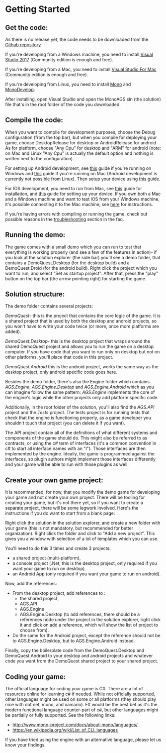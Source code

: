 # Getting Started

## Get the code:

As there is no release yet, the code needs to be downloaded from the [Github repository](https://github.com/tzachshabtay/MonoAGS)

If you're developing from a Windows machine, you need to install [Visual Studio 2017](https://www.visualstudio.com/downloads/) (Community edition is enough and free).

If you're developing from a Mac, you need to install [Visual Studio For Mac](https://www.xamarin.com/download) (Community edition is enough and free).

If you're developing from Linux, you need to install [Mono](http://www.mono-project.com/download/stable/#download-lin) and [MonoDevelop](http://www.monodevelop.com/download/linux/).

After installing, open Visual Studio and open the MonoAGS.sln (the solution) file that's in the root folder of the code you downloaded.

## Compile the code:

When you want to compile for development purposes, choose the Debug configuration (from the top bar), but when you compile for deploying your game, choose DesktopRelease for desktop or AndroidRelease for android. As for platform, choose "Any Cpu" for desktop and "ARM" for android (note: on Mac and Linux "Any Cpu" is actually the default option and nothing is written next to the configuration).

For setting up Android development, see [this](https://developer.xamarin.com/guides/cross-platform/getting_started/installation/windows/#Installation) guide if you're running on Windows and [this](https://developer.xamarin.com/get-started-droid/) guide if you're running on Mac (Android development is currently not possible from Linux). Then setup your device using [this](https://developer.xamarin.com/guides/android/getting_started/installation/set_up_device_for_development/) guide.

For IOS development, you need to run from Mac, see [this](https://developer.xamarin.com/guides/ios/getting_started/installation/) guide for installation, and [this](https://developer.xamarin.com/guides/ios/getting_started/installation/device_provisioning/) guide for setting up your device.
If you own both a Mac and a Windows machine and want to test IOS from your Windows machine, it's possible connecting it to the Mac machine, see [here](https://developer.xamarin.com/guides/ios/getting_started/installation/windows/) for instructions.

If you're having errors with compiling or running the game, check out possible reasons in the [troubleshooting](faq.md#troubleshooting) section in the faq.

## Running the demo:

The game comes with a small demo which you can run to test that everything is working properly (and see a few of the features in action)- if you look at the solution explorer (the side bar) you'll see a demo folder, that contains a DemoQuest.Desktop (for the desktop build) and a DemoQuest.Droid (for the android build). Right click the project which you want to run, and select "Set as startup project". After that, press the "play" button on the top bar (the arrow pointing right) for starting the game.

## Solution structure:

The demo folder contains several projects:

*DemoQuest*- this is the project that contains the core logic of the game. It is a shared project that is used by both the desktop and android projects, so you won't have to write your code twice (or more, once more platforms are added).

*DemoQuest.Desktop*- this is the desktop project that wraps around the shared DemoQuest project and allows you to run the game on a desktop computer. If you have code that you want to run only on desktop but not on other platforms, you'll place that code in this project.

*DemoQuest.Android* this is the android project, works the same way as the desktop project, only android specific code goes here.

Besides the demo folder, there's also the Engine folder which contains *AGS.Engine*, *AGS.Engine.Desktop* and *AGS.Engine.Android* which as you can imagine follow the same pattern: *AGS.Engine* implements the core of the engine's logic while the other projects only add platform specific code.

Additionally, in the root folder of the solution, you'll also find the *AGS.API* project and the *Tests* project. The tests project is for running tests that check that the engine is functioning properly, as a game developer you shouldn't touch that project (you can delete it if you want).

The API project contain all of the definitions of what different systems and components of the game should do. This might also be referred to as contracts, or using the c# term of interfaces (it's a common convention in c# to start all interface names with an "I"). Those interfaces are then implemented by the engine. Ideally, the game is programmed against the interfaces, so plugin authors might implement those interfaces differently and your game will be able to run with those plugins as well.

## Create your own game project:

It is recommended, for now, that you modify the demo game for developing your game and not create your own project. There will be tooling for creating your game, but it's not there yet, so if you want to create a separate project, there will be some legwork involved. Here's the instructions if you do want to start from a blank page:

Right click the solution in the solution explorer, and create a new folder with your game (this is not mandatory, but recommended for better organization). Right click the folder and click to "Add a new project".
This gives you a window with selection of a lot of templates which you can use.

You'll need to do this 3 times and create 3 projects: 
- a shared project (multi-platform), 
- a console project (.Net, this is the desktop project, only required if you want your game to run on desktop)
- an Android App (only required if you want your game to run on android).

Now, add the references:
- From the desktop project, add references to : 
   - the shared project, 
   - AGS.API 
   - AGS.Engine
   - AGS.Engine.Desktop
(to add references, there should be a references node under the project in the solution explorer, right click it and click on add a reference, which will show the list of project to choose from). 
- Do the same for the Android project, except the reference should not be to AGS.Engine.Desktop, but to AGS.Engine.Android instead.

Finally, copy the boilerplate code from the DemoQuest.Desktop and DemoQuest.Android to your desktop and android projects and whatever code you want from the DemoQuest shared project to your shared project.

## Coding your game:

The official language for coding your game is C#. There are a lot of resources online for learning c# if needed.
While not officially supported, other languages might be used on some or all platforms (they should play nice with dot net, mono, and xamarin). F# would be the best bet as it's the modern functional language counter-part of c#, but other languages might be partially or fully supported.
See the following links:
- http://www.mono-project.com/docs/about-mono/languages/
- https://en.wikipedia.org/wiki/List_of_CLI_languages

If you have tried using the engine with an alternative language, please let us know your findings.
